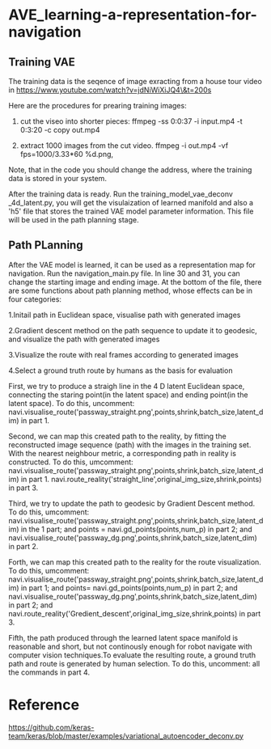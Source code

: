# AVE_learning-a-representation-for-navigation

## Training VAE


The training data is the seqence of image exracting from a house tour video in https://www.youtube.com/watch?v=jdNiWiXiJQ4\&t=200s

Here are the procedures for prearing training images:

1. cut the viseo into shorter pieces:
ffmpeg -ss 0:0:37 -i input.mp4 -t 0:3:20  -c copy out.mp4 

2. extract 1000 images from the cut video.
  ffmpeg -i out.mp4 -vf fps=1000/3.33*60 %d.png,

Note, that in the code you should change the address, where the training data is stored in your system. 

After the training data is ready. Run the training_model_vae_deconv _4d_latent.py,  you will get the visulaization of learned manifold and also a 'h5' file that stores the trained VAE model parameter information. This file will be used in the path planning stage.


## Path PLanning

After the VAE model is learned, it can be used as a representation map for navigation.
Run the navigation_main.py file. In line 30 and 31, you can change the starting image and ending image. At the bottom of the file, there are some functions about path planning method, whose effects can be in four categories:

1.Initail path in Euclidean space, visualise path with generated images

2.Gradient descent method on the path sequence to update it to geodesic, and visualize the path with generated images 

3.Visualize the route with real frames according to generated images

4.Select a ground truth route by humans as the basis for evaluation

First, we try to produce a straigh line in the 4 D latent Euclidean space, connecting the staring point(in the latent space) and ending point(in the latent space). To do this, uncomment: navi.visualise_route('passway_straight.png',points,shrink,batch_size,latent_dim) in part 1.

Second, we can map this created path to the reality, by fitting the reconstructed image sequence (path) with the images in the training set. With the nearest neighbour metric, a corresponding path in reality is constructed. To do this, umcomment:  navi.visualise_route('passway_straight.png',points,shrink,batch_size,latent_dim) in part 1.
navi.route_reality('straight_line',original_img_size,shrink,points) in part 3.

Third, we try to update the path to geodesic by Gradient Descent method. To do this, umcomment: 
navi.visualise_route('passway_straight.png',points,shrink,batch_size,latent_dim) in the 1 part;
and points = navi.gd_points(points,num_p) in part 2;
and navi.visualise_route('passway_dg.png',points,shrink,batch_size,latent_dim) in part 2.


Forth, we can map this created path to the reality for the route visualization. To do this, umcomment: 
navi.visualise_route('passway_straight.png',points,shrink,batch_size,latent_dim) in part 1;
and points= navi.gd_points(points,num_p) in part 2;
and navi.visualise_route('passway_dg.png',points,shrink,batch_size,latent_dim) in part 2;
and navi.route_reality('Gredient_descent',original_img_size,shrink,points) in part 3.

Fifth, the path produced through the learned latent space manifold is reasonable and short, but not continously enough for robot navigate with computer vision techniques.To evaluate the resulting route, a ground truth path and route is generated by human selection.
To do this, uncomment: all the commands in part 4.





# Reference
https://github.com/keras-team/keras/blob/master/examples/variational_autoencoder_deconv.py




